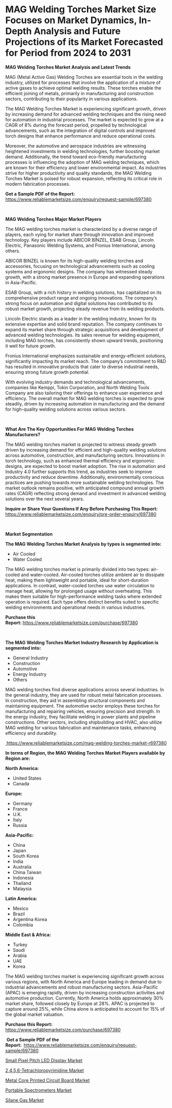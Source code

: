 <p><h1>MAG Welding Torches Market Size Focuses on Market Dynamics, In-Depth Analysis and Future Projections of its Market Forecasted for Period from 2024 to 2031</h1></p><p><strong>MAG Welding Torches Market Analysis and Latest Trends</strong></p>
<p><p>MAG (Metal Active Gas) Welding Torches are essential tools in the welding industry, utilized for processes that involve the application of a mixture of active gases to achieve optimal welding results. These torches enable the efficient joining of metals, primarily in manufacturing and construction sectors, contributing to their popularity in various applications.</p><p>The MAG Welding Torches Market is experiencing significant growth, driven by increasing demand for advanced welding techniques and the rising need for automation in industrial processes. The market is expected to grow at a CAGR of 8% during the forecast period, propelled by technological advancements, such as the integration of digital controls and improved torch designs that enhance performance and reduce operational costs. </p><p>Moreover, the automotive and aerospace industries are witnessing heightened investments in welding technologies, further boosting market demand. Additionally, the trend toward eco-friendly manufacturing processes is influencing the adoption of MAG welding techniques, which are known for their efficiency and lower environmental impact. As industries strive for higher productivity and quality standards, the MAG Welding Torches Market is poised for robust expansion, reflecting its critical role in modern fabrication processes.</p></p>
<p><strong>Get a Sample PDF of the Report:&nbsp;</strong> <a href="https://www.reliablemarketsize.com/enquiry/request-sample/697380?utm_campaign=1173&utm_medium=2&utm_source=Github&utm_content=ia&utm_term=29092024&utm_id=mag-welding-torches">https://www.reliablemarketsize.com/enquiry/request-sample/697380</a></p>
<p>&nbsp;</p>
<p><strong>MAG Welding Torches Major Market Players</strong></p>
<p><p>The MAG welding torches market is characterized by a diverse range of players, each vying for market share through innovation and improved technology. Key players include ABICOR BINZEL, ESAB Group, Lincoln Electric, Panasonic Welding Systems, and Fronius International, among others.</p><p>ABICOR BINZEL is known for its high-quality welding torches and accessories, focusing on technological advancements such as cooling systems and ergonomic designs. The company has witnessed steady growth, with a strong market presence in Europe and expanding operations in Asia-Pacific.</p><p>ESAB Group, with a rich history in welding solutions, has capitalized on its comprehensive product range and ongoing innovations. The company’s strong focus on automation and digital solutions has contributed to its robust market growth, projecting steady revenue from its welding products.</p><p>Lincoln Electric stands as a leader in the welding industry, known for its extensive expertise and solid brand reputation. The company continues to expand its market share through strategic acquisitions and development of advanced welding technologies. Its sales revenue for welding equipment, including MAG torches, has consistently shown upward trends, positioning it well for future growth.</p><p>Fronius International emphasizes sustainable and energy-efficient solutions, significantly impacting its market reach. The company’s commitment to R&D has resulted in innovative products that cater to diverse industrial needs, ensuring strong future growth potential.</p><p>With evolving industry demands and technological advancements, companies like Kemppi, Tokin Corporation, and North Welding Tools Company are also tailoring their offerings to enhance user experience and efficiency. The overall market for MAG welding torches is expected to grow steadily, driven by increasing automation in manufacturing and the demand for high-quality welding solutions across various sectors.</p></p>
<p>&nbsp;</p>
<p><strong>What Are The Key Opportunities For MAG Welding Torches Manufacturers?</strong></p>
<p><p>The MAG welding torches market is projected to witness steady growth driven by increasing demand for efficient and high-quality welding solutions across automotive, construction, and manufacturing sectors. Innovations in torch technology, such as enhanced thermal efficiency and ergonomic designs, are expected to boost market adoption. The rise in automation and Industry 4.0 further supports this trend, as industries seek to improve productivity and reduce downtime. Additionally, environmentally conscious practices are pushing towards more sustainable welding technologies. The market outlook remains positive, with anticipated compound annual growth rates (CAGR) reflecting strong demand and investment in advanced welding solutions over the next several years.</p></p>
<p><strong>Inquire or Share Your Questions If Any Before Purchasing This Report:</strong> <a href="https://www.reliablemarketsize.com/enquiry/pre-order-enquiry/697380?utm_campaign=1173&utm_medium=2&utm_source=Github&utm_content=ia&utm_term=29092024&utm_id=mag-welding-torches">https://www.reliablemarketsize.com/enquiry/pre-order-enquiry/697380</a></p>
<p>&nbsp;</p>
<p><strong>Market Segmentation</strong></p>
<p><strong>The MAG Welding Torches Market Analysis by types is segmented into:</strong></p>
<p><ul><li>Air Cooled</li><li>Water Cooled</li></ul></p>
<p><p>The MAG welding torches market is primarily divided into two types: air-cooled and water-cooled. Air-cooled torches utilize ambient air to dissipate heat, making them lightweight and portable, ideal for short-duration applications. In contrast, water-cooled torches use water circulation to manage heat, allowing for prolonged usage without overheating. This makes them suitable for high-performance welding tasks where extended operation is required. Each type offers distinct benefits suited to specific welding environments and operational needs in various industries.</p></p>
<p><strong>Purchase this Report:&nbsp;</strong><a href="https://www.reliablemarketsize.com/purchase/697380?utm_campaign=1173&utm_medium=2&utm_source=Github&utm_content=ia&utm_term=29092024&utm_id=mag-welding-torches">https://www.reliablemarketsize.com/purchase/697380</a></p>
<p>&nbsp;</p>
<p><strong>The MAG Welding Torches Market Industry Research by Application is segmented into:</strong></p>
<p><ul><li>General Industry</li><li>Construction</li><li>Automotive</li><li>Energy Industry</li><li>Others</li></ul></p>
<p><p>MAG welding torches find diverse applications across several industries. In the general industry, they are used for robust metal fabrication processes. In construction, they aid in assembling structural components and maintaining equipment. The automotive sector employs these torches for manufacturing and repairing vehicles, ensuring precision and strength. In the energy industry, they facilitate welding in power plants and pipeline constructions. Other sectors, including shipbuilding and HVAC, also utilize MAG welding for various fabrication and maintenance tasks, enhancing efficiency and durability.</p></p>
<p><a href="https://www.reliablemarketsize.com/mag-welding-torches-market-r697380?utm_campaign=1173&utm_medium=2&utm_source=Github&utm_content=ia&utm_term=29092024&utm_id=mag-welding-torches">&nbsp;https://www.reliablemarketsize.com/mag-welding-torches-market-r697380</a></p>
<p><strong>In terms of Region, the MAG Welding Torches Market Players available by Region are:</strong></p>
<p>
    <p> <strong> North America: </strong>
        <ul>
            <li>United States</li>
            <li>Canada</li>
        </ul>
        </p> 
    <p> <strong> Europe: </strong>
        <ul>
            <li>Germany</li>
            <li>France</li>
            <li>U.K.</li>
            <li>Italy</li>
            <li>Russia</li>
        </ul>
        </p> 
    <p> <strong> Asia-Pacific: </strong>
        <ul>
            <li>China</li>
            <li>Japan</li>
            <li>South Korea</li>
            <li>India</li>
            <li>Australia</li>
            <li>China Taiwan</li>
            <li>Indonesia</li>
            <li>Thailand</li>
            <li>Malaysia</li>
        </ul>
        </p> 
    <p> <strong> Latin America: </strong>
        <ul>
            <li>Mexico</li>
            <li>Brazil</li>
            <li>Argentina Korea</li>
            <li>Colombia</li>
        </ul>
        </p> 
    <p> <strong> Middle East & Africa: </strong>
        <ul>
            <li>Turkey</li>
            <li>Saudi</li>
            <li>Arabia</li>
            <li>UAE</li>
            <li>Korea</li>
        </ul>
    </p>
    </p>
<p><p>The MAG welding torches market is experiencing significant growth across various regions, with North America and Europe leading in demand due to industrial advancements and robust manufacturing sectors. Asia-Pacific (APAC) is emerging rapidly, driven by increasing construction activities and automotive production. Currently, North America holds approximately 30% market share, followed closely by Europe at 28%. APAC is projected to capture around 25%, while China alone is anticipated to account for 15% of the global market valuation.</p></p>
<p><strong>Purchase this Report: </strong><a href="https://www.reliablemarketsize.com/purchase/697380?utm_campaign=1173&utm_medium=2&utm_source=Github&utm_content=ia&utm_term=29092024&utm_id=mag-welding-torches">https://www.reliablemarketsize.com/purchase/697380</a></p>
<p>&nbsp;<strong>Get a Sample PDF of the Report:&nbsp;&nbsp;</strong><a href="https://www.reliablemarketsize.com/enquiry/request-sample/697380?utm_campaign=1173&utm_medium=2&utm_source=Github&utm_content=ia&utm_term=29092024&utm_id=mag-welding-torches">https://www.reliablemarketsize.com/enquiry/request-sample/697380</a></p>
<p><strong></strong></p>
<p><p><a href="https://issuu.com/reportprime-2/docs/small-pixel-pitch-led-display-marke_88092a0199ad70?utm_campaign=1173&utm_medium=2&utm_source=Github&utm_content=ia&utm_term=29092024&utm_id=mag-welding-torches">Small Pixel Pitch LED Display Market</a></p><p><a href="https://github.com/RoccoManning/Market-Research-Report-List-7/blob/main/2456-tetrachloropyrimidine-market.md?utm_campaign=1173&utm_medium=2&utm_source=Github&utm_content=ia&utm_term=29092024&utm_id=mag-welding-torches">2,4,5,6-Tetrachloropyrimidine Market</a></p><p><a href="https://issuu.com/reportprime-2/docs/metal-core-printed-circuit-board-ma_d035ab786f38c4?utm_campaign=1173&utm_medium=2&utm_source=Github&utm_content=ia&utm_term=29092024&utm_id=mag-welding-torches">Metal Core Printed Circuit Board Market</a></p><p><a href="https://www.linkedin.com/pulse/global-portable-spectrometers-market-status-2024-2031-forecast-vsiyf?utm_campaign=1173&utm_medium=2&utm_source=Github&utm_content=ia&utm_term=29092024&utm_id=mag-welding-torches">Portable Spectrometers Market</a></p><p><a href="https://www.linkedin.com/pulse/silane-gas-market-overview-regional-outlook-competitive-strategies-i4tif?utm_campaign=1173&utm_medium=2&utm_source=Github&utm_content=ia&utm_term=29092024&utm_id=mag-welding-torches">Silane Gas Market</a></p></p>
